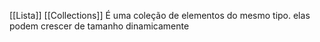 [[Lista]]
[[Collections]]
É uma coleção de elementos do mesmo tipo. elas podem crescer de tamanho dinamicamente